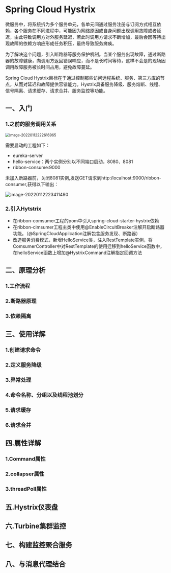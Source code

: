 # Spring Cloud Hystrix

微服务中，将系统拆为多个服务单元，各单元间通过服务注册与订阅方式相互依赖，各个服务在不同进程中，可能因为网络原因或自身问题出现调用故障或者延迟，由此导致调用方对外服务延迟，若此时调用方请求不断增加，最后会因等待出现故障的依赖方响应形成任务积压，最终导致服务瘫痪。

为了解决这个问题，引入断路器等服务保护机制。当某个服务出现故障，通过断路器的故障健康，向调用方返回错误响应，而不是长时间等待，这样不会是的现场因调用故障服务被长时间占用，避免故障蔓延。

Spring Cloud Hystrix目标在于通过控制那些访问远程系统、服务、第三方库的节点，从而对延迟和故障提供容错能力。Hystrix具备服务降级、服务熔断、线程、信号隔离、请求缓存、请求合并、服务监控等功能。

## 一、入门

### 1.之前的服务调用关系

<img src="https://cdn.jsdelivr.net/gh/JarvisTH/picbed/img/20220112222625.png" alt="image-20220112222616965" style="zoom:80%;" />

需要启动的工程如下：

- eureka-server
- hello-service：两个实例分别以不同端口启动，8080、8081
- ribbon-consume:9000

未加入断路器前，关闭8081实例,发送GET请求到http:/localhost:9000/ribbon-consumer,获得以下输出：

![image-20220112223411490](https://cdn.jsdelivr.net/gh/JarvisTH/picbed/img/20220112223413.png)

### 2.引入Hytstrix

- 在ribbon-comsumer工程的pom中引入spring-cloud-starter-hystrix依赖
- 在ribbon-cimsumer工程主类中使用@EnableCircuitBreaker注解开启断路器功能。（@SpringCloudAppilcation注解包含服务发现、断路器）
- 改造服务消费模式，新增HelloService类，注入RestTemplate实例，将ComsumerController中对RestTemplate的使用迁移到helloService函数中，在helloService函数上增加@HystrixCommand注解指定回调方法



## 二、原理分析

### 1.工作流程



### 2.断路器原理



### 3.依赖隔离



## 三、使用详解

### 1.创建请求命令



### 2.定义服务降级



### 3.异常处理



### 4.命令名称、分组以及线程池划分



### 5.请求缓存



### 6.请求合并



## 四.属性详解

### 1.Command属性



### 2.collapser属性



### 3.threadPoll属性



## 五.Hystrix仪表盘



## 六.Turbine集群监控



## 七、构建监控聚合服务



## 八、与消息代理结合